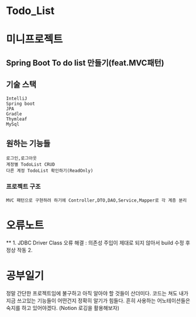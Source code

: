 # Todo_List

# 미니프로젝트

Spring Boot To do list 만들기(feat.MVC패턴)
------
## 기술 스택
```
IntelliJ
Spring boot
JPA
Gradle
Thymleaf
MySql
```
## 원하는 기능들
```
로그인,로그아웃
계정별 TodoList CRUD
다른 계정 TodoList 확인하기(ReadOnly)
```
### 프로젝트 구조
```
MVC 패턴으로 구현하려 하기에 Controller,DTO,DAO,Service,Mapper로 각 계층 분리
```







# 오류노트
** 1. JDBC Driver Class 오류
해결 : 의존성 주입이 제대로 되지 않아서 build 수정 후 정상 작동
2. 
# 공부일기
정말 간단한 프로젝트임에 불구하고 아직 알아야 할 것들이 산더미다.
코드는 쳐도 내가 지금 쓰고있는 기능들이 어떤건지 정확히 알기가 힘들다.
흔히 사용하는 어노테이션들은 숙지를 하고 있어야겠다.
(Notion 로깅을 활용해보자)
